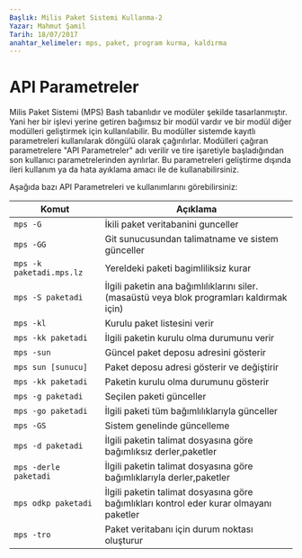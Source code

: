 ```yaml
---
Başlık: Milis Paket Sistemi Kullanma-2
Yazar: Mahmut Şamil
Tarih: 18/07/2017
anahtar_kelimeler: mps, paket, program kurma, kaldırma
---
```


# API Parametreler

Milis Paket Sistemi (MPS) Bash tabanlıdır ve modüler şekilde tasarlanmıştır. Yani her bir işlevi yerine getiren bağımsız bir modül vardır ve bir modül diğer modülleri geliştirmek için kullanılabilir. 
Bu modüller sistemde kayıtlı parametreleri kullanılarak döngülü olarak çağırılırlar. 
Modülleri çağıran parametrelere "API Parametreler" adı verilir ve tire işaretiyle başladığından son kullanıcı parametrelerinden ayrılırlar. 
Bu parametreleri geliştirme dışında ileri kullanım ya da hata ayıklama amacı ile de kullanabilirsiniz.

Aşağıda bazı API Parametreleri ve kullanımlarını görebilirsiniz:

| Komut                     | Açıklama                                   |
|---------------------------|--------------------------------------------|
| `mps -G`                  | İkili paket veritabanini gunceller                          |
| `mps -GG`          | Git sunucusundan talimatname ve sistem günceller                                |
| `mps -k paketadi.mps.lz` | Yereldeki paketi bagimliliksiz kurar            |                  |
| `mps -S paketadi`        | İlgili paketin ana bağımlılıklarını siler.(masaüstü veya blok programları kaldırmak için)                   |
| `mps -kl`        | Kurulu paket listesini verir |
| `mps -kk paketadi`        | İlgili paketin kurulu olma durumunu verir |
| `mps -sun`        | Güncel paket deposu adresini gösterir |
| `mps sun [sunucu]`        | Paket deposu adresi gösterir ve değiştirir |
| `mps -kk paketadi`        | Paketin kurulu olma durumunu gösterir      |
| `mps -g paketadi`         | Seçilen paketi günceller                   |
| `mps -go paketadi`         | İlgili paketi tüm bağımlılıklarıyla günceller                  |
| `mps -GS`                 | Sistem genelinde güncelleme                |
| `mps -d paketadi`                 | İlgili paketin talimat dosyasına göre bağımlıksız derler,paketler               |
| `mps -derle paketadi`                 | İlgili paketin talimat dosyasına göre bağımlıklarıyla derler,paketler             |
| `mps odkp paketadi`                 | İlgili paketin talimat dosyasına göre bağımlıkları kontrol eder kurar olmayanı paketler             |
| `mps -tro`                 | Paket veritabanı için durum noktası oluşturur             |

